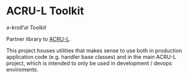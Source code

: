 # ACRU-L Toolkit

_ə-kroo͞′əl Toolkit_

Partner library to [ACRU-L](https://github.com/quadio-media/acru-l).

This project houses utilities that makes sense to use both in production application code (e.g. handler base classes) and in the main ACRU-L project, which is intended to only be used in development / devops enviroments.
